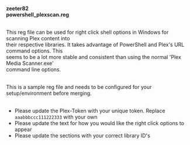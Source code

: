 **zeeter82**  
**powershell_plexscan.reg**  
<br />

This reg file can be used for right click shell options in Windows for scanning Plex content into  
their respective libraries.  It takes advantage of PowerShell and Plex's URL command options.  This  
seems to be a lot more stable and consistent than using the normal 'Plex Media Scanner.exe'  
command line options.  
<br />

This is a sample reg file and needs to be configured for your setup/environment before merging.  
<br />

- Please update the Plex-Token with your unique token. Replace `aaabbbccc111222333` with your own  
- Please update the text for how you would like the right click options to appear  
- Please update the sections with your correct library ID's  